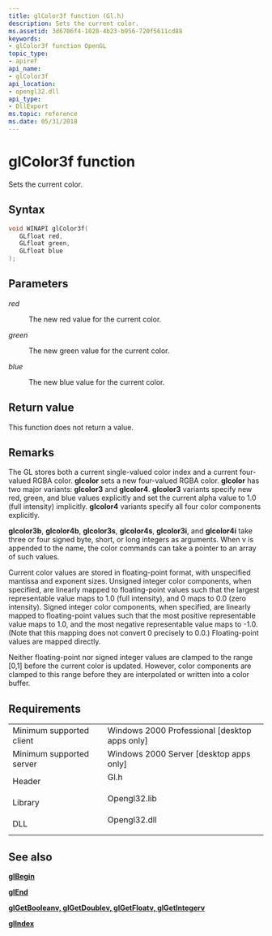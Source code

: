 ```yaml
---
title: glColor3f function (Gl.h)
description: Sets the current color.
ms.assetid: 3d6706f4-1028-4b23-b956-720f5611cd88
keywords:
- glColor3f function OpenGL
topic_type:
- apiref
api_name:
- glColor3f
api_location:
- opengl32.dll
api_type:
- DllExport
ms.topic: reference
ms.date: 05/31/2018
---
```


# glColor3f function

Sets the current color.

## Syntax


```C++
void WINAPI glColor3f(
   GLfloat red,
   GLfloat green,
   GLfloat blue
);
```



## Parameters

<dl> <dt>

*red* 
</dt> <dd>

The new red value for the current color.

</dd> <dt>

*green* 
</dt> <dd>

The new green value for the current color.

</dd> <dt>

*blue* 
</dt> <dd>

The new blue value for the current color.

</dd> </dl>

## Return value

This function does not return a value.

## Remarks

The GL stores both a current single-valued color index and a current four-valued RGBA color. **glcolor** sets a new four-valued RGBA color. **glcolor** has two major variants: **glcolor3** and **glcolor4**. **glcolor3** variants specify new red, green, and blue values explicitly and set the current alpha value to 1.0 (full intensity) implicitly. **glcolor4** variants specify all four color components explicitly.

**glcolor3b**, **glcolor4b**, **glcolor3s**, **glcolor4s**, **glcolor3i**, and **glcolor4i** take three or four signed byte, short, or long integers as arguments. When v is appended to the name, the color commands can take a pointer to an array of such values.

Current color values are stored in floating-point format, with unspecified mantissa and exponent sizes. Unsigned integer color components, when specified, are linearly mapped to floating-point values such that the largest representable value maps to 1.0 (full intensity), and 0 maps to 0.0 (zero intensity). Signed integer color components, when specified, are linearly mapped to floating-point values such that the most positive representable value maps to 1.0, and the most negative representable value maps to -1.0. (Note that this mapping does not convert 0 precisely to 0.0.) Floating-point values are mapped directly.

Neither floating-point nor signed integer values are clamped to the range \[0,1\] before the current color is updated. However, color components are clamped to this range before they are interpolated or written into a color buffer.

## Requirements



|                                     |                                                                                         |
|-------------------------------------|-----------------------------------------------------------------------------------------|
| Minimum supported client<br/> | Windows 2000 Professional \[desktop apps only\]<br/>                              |
| Minimum supported server<br/> | Windows 2000 Server \[desktop apps only\]<br/>                                    |
| Header<br/>                   | <dl> <dt>Gl.h</dt> </dl>         |
| Library<br/>                  | <dl> <dt>Opengl32.lib</dt> </dl> |
| DLL<br/>                      | <dl> <dt>Opengl32.dll</dt> </dl> |



## See also

<dl> <dt>

[**glBegin**](glbegin.md)
</dt> <dt>

[**glEnd**](glend.md)
</dt> <dt>

[**glGetBooleanv, glGetDoublev, glGetFloatv, glGetIntegerv**](glgetbooleanv--glgetdoublev--glgetfloatv--glgetintegerv.md)
</dt> <dt>

[**glIndex**](glindexd.md)
</dt> </dl>

 

 





